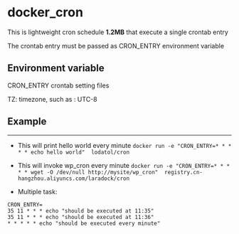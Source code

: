 # docker_cron
This is lightweight cron schedule **1.2MB** that execute a single crontab entry

The crontab entry must be passed as CRON_ENTRY environment variable

## Environment variable
CRON_ENTRY
crontab setting files

TZ: timezone, such as : UTC-8

## Example
------------
- This will print hello world every minute
`docker run -e "CRON_ENTRY=* * * * * echo hello world"  lodatol/cron`

- This will invoke wp_cron every minute
`docker run -e "CRON_ENTRY=* * * * * wget -O /dev/null http://mysite/wp_cron"  registry.cn-hangzhou.aliyuncs.com/laradock/cron`

- Multiple task:  
```
CRON_ENTRY= 
35 11 * * * echo "should be executed at 11:35"
35 11 * * * echo "should be executed at 11:36"
* * * * * echo "should be executed every minute"
```

